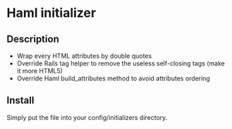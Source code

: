 # Haml initializer

## Description
- Wrap every HTML attributes by double quotes
- Override Rails tag helper to remove the useless self-closing tags (make it more HTML5)
- Override Haml build_attributes method to avoid attributes ordering

## Install
Simply put the file into your config/initializers directory.
